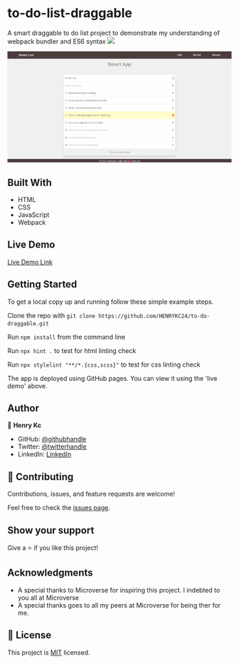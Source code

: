 # to-do-list-draggable
A smart draggable to do list project to demonstrate my understanding of webpack bundler and ES6 syntax
![](https://img.shields.io/badge/Microverse-blueviolet)

![screenshot](./app_screenshot.png)

## Built With

- HTML
- CSS
- JavaScript
- Webpack

## Live Demo

[Live Demo Link](https://henrykc24.github.io/to-do-list-draggable/dist/index.html)


## Getting Started


To get a local copy up and running follow these simple example steps.

Clone the repo with `git clone https://github.com/HENRYKC24/to-do-draggable.git`

Run `npm install` from the command line

Run `npx hint .` to test for html linting check

Run `npx stylelint "**/*.{css,scss}"` to test for css linting check 


The app is deployed using GitHub pages. You can view it using the 'live demo' above.



## Author

👤 **Henry Kc**

- GitHub: [@githubhandle](https://github.com/henrykc24)
- Twitter: [@twitterhandle](https://twitter.com/henrykc24)
- LinkedIn: [LinkedIn](https://linkedin.com/in/henry-kc)


## 🤝 Contributing

Contributions, issues, and feature requests are welcome!

Feel free to check the [issues page](https://github.com/HENRYKC24/to-do-draggable/issues/).

## Show your support

Give a ⭐️ if you like this project!

## Acknowledgments

- A special thanks to Microverse for inspiring this project. I indebted to you all at Microverse
- A special thanks goes to all my peers at Microverse for being ther for me.

## 📝 License

This project is [MIT](./LICENSE) licensed.
